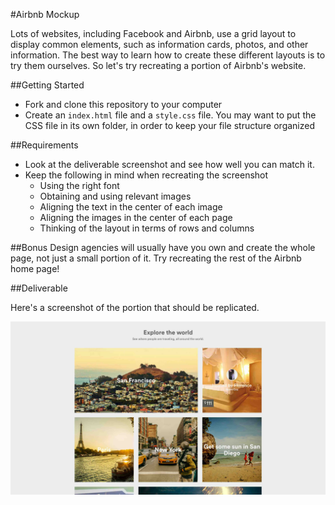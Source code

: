 #Airbnb Mockup

Lots of websites, including Facebook and Airbnb, use a grid layout to display common elements, such as information cards, photos, and other information. The best way to learn how to create these different layouts is to try them ourselves. So let's try recreating a portion of Airbnb's website.

##Getting Started
* Fork and clone this repository to your computer
* Create an `index.html` file and a `style.css` file. You may want to put the CSS file in its own folder, in order to keep your file structure organized

##Requirements
* Look at the deliverable screenshot and see how well you can match it.
* Keep the following in mind when recreating the screenshot
  * Using the right font
  * Obtaining and using relevant images
  * Aligning the text in the center of each image
  * Aligning the images in the center of each page
  * Thinking of the layout in terms of rows and columns

##Bonus
Design agencies will usually have you own and create the whole page, not just a small portion of it. Try recreating the rest of the Airbnb home page!

##Deliverable

Here's a screenshot of the portion that should be replicated.

![Solution](solution.jpg)
